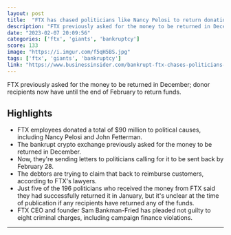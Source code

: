 ```yaml
---
layout: post
title:  "FTX has chased politicians like Nancy Pelosi to return donations given before the crypto giant's collapse. They now have a deadline of February 28 to pay."
description: "FTX previously asked for the money to be returned in December; donor recipients now have until the end of February to return funds."
date: "2023-02-07 20:09:56"
categories: ['ftx', 'giants', 'bankruptcy']
score: 133
image: "https://i.imgur.com/f5qH5BS.jpg"
tags: ['ftx', 'giants', 'bankruptcy']
link: "https://www.businessinsider.com/bankrupt-ftx-chases-politicians-like-pelosi-to-return-donations-2023-2?_gl=1*1cq1t03*_ga*NTc3MzE0OTYzLjE2NzU3ODczNjI.*_ga_E21CV80ZCZ*MTY3NTc4NzM2Mi4xLjAuMTY3NTc4NzM2Ni4wLjAuMA.."
---
```


FTX previously asked for the money to be returned in December; donor recipients now have until the end of February to return funds.

## Highlights

- FTX employees donated a total of $90 million to political causes, including Nancy Pelosi and John Fetterman.
- The bankrupt crypto exchange previously asked for the money to be returned in December.
- Now, they're sending letters to politicians calling for it to be sent back by February 28.
- The debtors are trying to claim that back to reimburse customers, according to FTX's lawyers.
- Just five of the 196 politicians who received the money from FTX said they had successfully returned it in January, but it's unclear at the time of publication if any recipients have returned any of the funds.
- FTX CEO and founder Sam Bankman-Fried has pleaded not guilty to eight criminal charges, including campaign finance violations.

---
